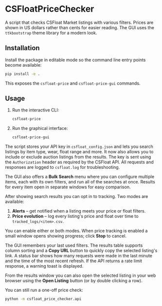 # CSFloatPriceChecker

A script that checks CSFloat Market listings with various filters.
Prices are shown in US dollars rather than cents for easier reading.
The GUI uses the `ttkbootstrap` theme library for a modern look.

## Installation

Install the package in editable mode so the command line entry points become
available:

```bash
pip install -e .
```

This exposes the `csfloat-price` and `csfloat-price-gui` commands.

## Usage

1. Run the interactive CLI:
   ```bash
   csfloat-price
   ```
2. Run the graphical interface:
   ```bash
   csfloat-price-gui
   ```

The script stores your API key in `csfloat_config.json` and lets you search listings by item type, wear, float range and more. It now also allows you to include or exclude auction listings from the results. The key is sent using the `Authorization` header as required by the CSFloat API. All requests and responses are logged to `csfloat.log` for troubleshooting.

The GUI also offers a **Bulk Search** menu where you can configure multiple items, each with its own filters, and run all of the searches at once. Results for every item open in separate windows for easy comparison.

After showing search results you can opt in to tracking. Two modes are available:

1. **Alerts** – get notified when a listing meets your price or float filters.
2. **Price evolution** – log every listing's price and float over time to `tracked_logs/<item>.csv`.

You can enable either or both modes. When price tracking is enabled a small window opens showing progress; click **Stop** to cancel.

The GUI remembers your last used filters. The results table supports column sorting and a **Copy URL** button to quickly copy the selected listing's link. A status bar shows how many requests were made in the last minute and the time of the most recent refresh. If the API returns a rate limit response, a warning toast is displayed.

From the results window you can also open the selected listing in your web browser using the **Open Listing** button (or by double clicking a row).


You can still run a one-off price check:
```bash
python -m csfloat_price_checker.api
```
